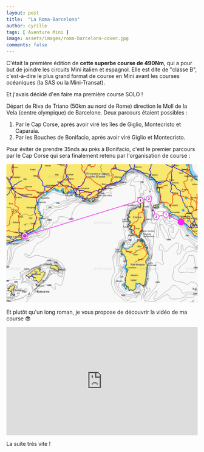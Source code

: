 ```yaml
---
layout: post
title:  "La Roma-Barcelona"
author: cyrille
tags: [ Aventure Mini ]
image: assets/images/roma-barcelona-cover.jpg
comments: false
---
```


C'était la première édition de **cette superbe course de 490Nm**, qui a pour but de joindre les circuits Mini italien et espagnol. Elle est dite de "classe B", c'est-à-dire le plus grand format de course en Mini avant les courses océaniques (la SAS ou la Mini-Transat).

Et j'avais décidé d'en faire ma première course SOLO !

Départ de Riva de Triano (50km au nord de Rome) direction le Moll de la Vela (centre olympique) de Barcelone. Deux parcours étaient possibles :

1. Par le Cap Corse, après avoir viré les îles de Giglio, Montecristo et Caparaia.
2. Par les Bouches de Bonifacio, après avoir viré Giglio et Montecristo.

Pour éviter de prendre 35nds au près à Bonifacio, c'est le premier parcours par le Cap Corse qui sera finalement retenu par l'organisation de course :

<img src="/assets/images/roma-barcelona-parcours.jpg" alt="Parcours Roma-Barcelona"/>

Et plutôt qu'un long roman, je vous propose de découvrir la vidéo de ma course 😎

<div style="display: flex; justify-content: center">
<iframe style="width: 100% !important; aspect-ratio: 16 / 9" src="https://www.youtube.com/embed/WOcysKbT8jE?si=qNWwn1ryhDX1SlcU" title="YouTube video player" frameborder="0" allow="accelerometer; autoplay; clipboard-write; encrypted-media; gyroscope; picture-in-picture; web-share" referrerpolicy="strict-origin-when-cross-origin" allowfullscreen></iframe>
</div>

La suite très vite !

